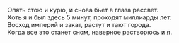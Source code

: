 Опять стою и курю, и снова бьет в глаза рассвет. <br>
Хоть я и был здесь 5 минут, проходят миллиарды лет. <br>
Восход империй и закат, растут и тают города. <br>
Когда все это станет сном, наверное растворюсь и я.
